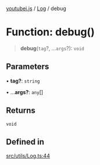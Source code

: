 [youtubei.js](../../../README.md) / [Log](../README.md) / debug

# Function: debug()

> **debug**(`tag`?, ...`args`?): `void`

## Parameters

• **tag?**: `string`

• ...**args?**: `any`[]

## Returns

`void`

## Defined in

[src/utils/Log.ts:44](https://github.com/LuanRT/YouTube.js/blob/e1650e12979e68b9546bc63989f86b651960a10a/src/utils/Log.ts#L44)
